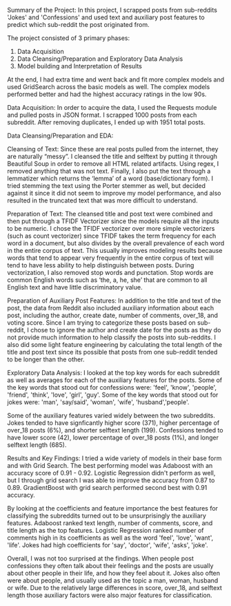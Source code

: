 Summary of the Project:
In this project, I scrapped posts from sub-reddits 'Jokes' and 'Confessions' and used text and auxiliary post features to predict which sub-reddit the post originated from.

The project consisted of 3 primary phases:
1. Data Acquisition
2. Data Cleansing/Preparation and Exploratory Data Analysis
3. Model building and Interpretation of Results

At the end, I had extra time and went back and fit more complex models and used GridSearch across the basic models as well.  The complex models performed better and had the highest accuracy ratings in the low 90s.

Data Acquisition:
In order to acquire the data, I used the Requests module and pulled posts in JSON format.  I scrapped 1000 posts from each subreddit.  After removing duplicates, I ended up with 1951 total posts.


Data Cleansing/Preparation and EDA:

Cleansing of Text:
Since these are real posts pulled from the internet, they are naturally “messy”.  I cleansed the title and selftext by putting it through Beautiful Soup in order to remove all HTML related artifacts.  Using regex, I removed anything that was not text.  Finally, I also put the text through a lemmatizer which returns the ‘lemma’ of a word (base/dictionary form).   I tried stemming the text using the Porter stemmer as well, but decided against it since it did not seem to improve my model performance, and also resulted in the truncated text that was more difficult to understand.

Preparation of Text:
The cleansed title and post text were combined and then put through a TFIDF Vectorizer since the models require all the inputs to be numeric.  I chose the TFIDF vectorizer over more simple vectorizers (such as count vectorizer) since TFIDF takes the term frequency for each word in a document, but also divides by the overall prevalence of each word in the entire corpus of text.  This usually improves modeling results because words that tend to appear very frequently in the entire corpus of text will tend to have less ability to help distinguish between posts.  During vectorization, I also removed stop words and punctation.  Stop words are common English words such as ‘the, a, he, she’ that are common to all English text and have little discriminatory value.

Preparation of Auxiliary Post Features:
In addition to the title and text of the post, the data from Reddit also included auxiliary information about each post, including the author, create date, number of comments, over_18, and voting score.  Since I am trying to categorize these posts based on sub-reddit, I chose to ignore the author and create date for the posts as they do not provide much information to help classify the posts into sub-reddits.  I also did some light feature engineering by calculating the total length of the title and post text since its possible that posts from one sub-reddit tended to be longer than the other.

Exploratory Data Analysis:
I looked at the top key words for each subreddit as well as averages for each of the auxiliary features for the posts.  Some of the key words that stood out for confessions were:  'feel', 'know', 'people', 'friend', 'think', 'love', 'girl', 'guy'.  Some of the key words that stood out for jokes were:  'man', 'say/said', 'woman', 'wife', 'husband','people'.

Some of the auxiliary features varied widely between the two subreddits.  Jokes tended to have signficantly higher score (371), higher percentage of over_18 posts (6%), and shorter selftext length (199).  Confessions tended to have lower score (42), lower percentage of over_18 posts (1%), and longer selftext length (685).

Results and Key Findings:
I tried a wide variety of models in their base form and with Grid Search.  The best performing model was Adaboost with an accuracy score of 0.91 - 0.92.  Logistic Regression didn't perform as well, but I through grid search I was able to improve the accuracy from 0.87 to 0.89.  GradientBoost with grid search performed second best with 0.91 accuracy.

By looking at the coefficients and feature importance the best features for classifying the subreddits turned out to be unsurprisingly the auxiliary features.  Adaboost ranked text length, number of comments, score, and title length as the top features.  Logistic Regression ranked number of comments high in its coefficients as well as the word 'feel', 'love', 'want', 'life'.  Jokes had high coefficients for 'say', 'doctor', 'wife', 'asks', 'joke'.

Overall, I was not too surprised at the findings.  When people post confessions they often talk about their feelings and the posts are usually about other people in their life, and how they feel about it.  Jokes also often were about people, and usually used as the topic a man, woman, husband or wife.  Due to the relatively large differences in score, over_18, and selftext length those auxiliary factors were also major features for classification.


